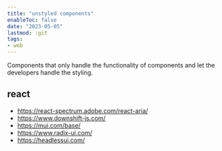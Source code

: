 ```yaml
---
title: "unstyled components"
enableToc: false
date: "2023-05-05"
lastmod: :git
tags:
- web
---
```

Components that only handle the functionality of components and let
the developers handle the styling.

## react
- https://react-spectrum.adobe.com/react-aria/
- https://www.downshift-js.com/
- https://mui.com/base/
- https://www.radix-ui.com/
- https://headlessui.com/
